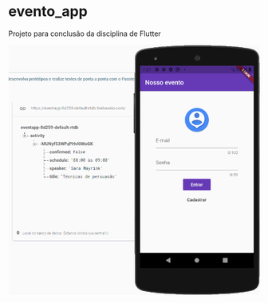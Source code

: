 # evento_app

Projeto para conclusão da disciplina de Flutter

![alt text](https://github.com/rumbleh/evento_app/blob/master/flutter-final.gif?raw=true)
